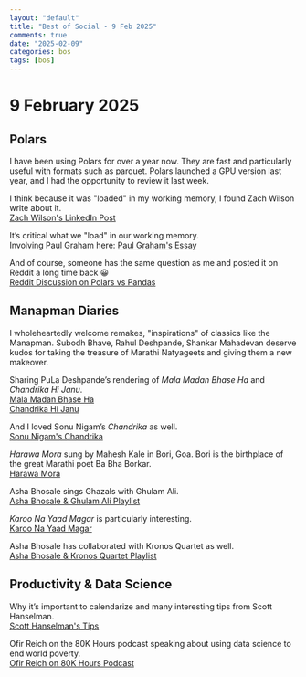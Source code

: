 ```yaml
---
layout: "default"
title: "Best of Social - 9 Feb 2025"
comments: true
date: "2025-02-09"
categories: bos
tags: [bos]
---
```


# 9 February 2025

## Polars

I have been using Polars for over a year now. They are fast and particularly useful with formats such as parquet. Polars launched a GPU version last year, and I had the opportunity to review it last week.

I think because it was "loaded" in my working memory, I found Zach Wilson write about it.  
[Zach Wilson's LinkedIn Post](https://www.linkedin.com/posts/eczachly_things-people-need-to-stop-doing-in-data-activity-7296048634259722241-pyfC)

It’s critical what we "load" in our working memory.  
Involving Paul Graham here: [Paul Graham's Essay](https://paulgraham.com/vb.html)

And of course, someone has the same question as me and posted it on Reddit a long time back 😀  
[Reddit Discussion on Polars vs Pandas](https://www.reddit.com/r/dataengineering/comments/119a3vs/what_pandas_can_do_and_polars_cant/?rdt=43113)

## Manapman Diaries

I wholeheartedly welcome remakes, "inspirations" of classics like the Manapman. Subodh Bhave, Rahul Deshpande, Shankar Mahadevan deserve kudos for taking the treasure of Marathi Natyageets and giving them a new makeover.

Sharing PuLa Deshpande’s rendering of _Mala Madan Bhase Ha_ and _Chandrika Hi Janu_.  
[Mala Madan Bhase Ha](https://youtu.be/i2cnaS9cHUk?si=I1RXESeCz7tB7UoR)  
[Chandrika Hi Janu](https://youtu.be/JM4Ij6Oaz7k?si=Dub9nl27zcmiIU4_)

And I loved Sonu Nigam’s _Chandrika_ as well.  
[Sonu Nigam's Chandrika](https://youtu.be/IV1AeqXDkn8?si=giADGPF5V4XZdvhg)

_Harawa Mora_ sung by Mahesh Kale in Bori, Goa. Bori is the birthplace of the great Marathi poet Ba Bha Borkar.  
[Harawa Mora](https://youtu.be/5axGfZ2haPM?si=p2qUuAiBs4x58UEY)

Asha Bhosale sings Ghazals with Ghulam Ali.  
[Asha Bhosale & Ghulam Ali Playlist](https://music.youtube.com/playlist?list=OLAK5uy_m3bYzsg5fgQm-UdsuAKbaAEOADGYoqviE&si=J2YOecGrbyuEN73o)

_Karoo Na Yaad Magar_ is particularly interesting.  
[Karoo Na Yaad Magar](https://music.youtube.com/playlist?list=OLAK5uy_m3bYzsg5fgQm-UdsuAKbaAEOADGYoqviE&si=J2YOecGrbyuEN73o)

Asha Bhosale has collaborated with Kronos Quartet as well.  
[Asha Bhosale & Kronos Quartet Playlist](https://youtube.com/playlist?list=PLuVfxkETxO7LDyDtDk9W1we60DEf-UAkU&si=ALmowjz_jF3uay0u)

## Productivity & Data Science

Why it’s important to calendarize and many interesting tips from Scott Hanselman.  
[Scott Hanselman's Tips](https://pocket.co/share/95e18da8-2dc4-414f-8dd2-52311fe64710?utm_source=pocket_reader)

Ofir Reich on the 80K Hours podcast speaking about using data science to end world poverty.  
[Ofir Reich on 80K Hours Podcast](https://pocket.co/share/b33f5068-4cdd-4458-9076-fd7aa2dbdac2?utm_source=pocket_reader)

